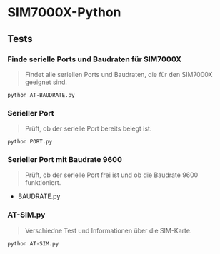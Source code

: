 # SIM7000X-Python

## Tests

### Finde serielle Ports und Baudraten für SIM7000X

> Findet alle seriellen Ports und Baudraten, die für den SIM7000X geeignet sind.

```
python AT-BAUDRATE.py
```

### Serieller Port

> Prüft, ob der serielle Port bereits belegt ist.

```
python PORT.py
```

### Serieller Port mit Baudrate 9600

> Prüft, ob der serielle Port frei ist und ob die Baudrate 9600 funktioniert.

- BAUDRATE.py

### AT-SIM.py

> Verschiedne Test und Informationen über die SIM-Karte.

```
python AT-SIM.py
```
